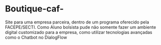# Boutique-caf-
Site para uma empresa parceira, dentro de um programa oferecido pela FACEPE/SECTI. Como Aluno bolsista pude não somente fazer um ambiente digital customizado para a empresa, como utilizar tecnologias avançadas como o Chatbot no DialogFlow
